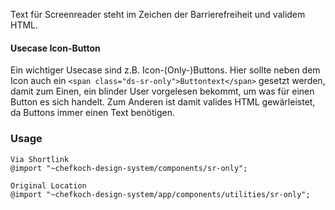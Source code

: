 Text für Screenreader steht im Zeichen der Barrierefreiheit und validem HTML.  

#### Usecase Icon-Button
Ein wichtiger Usecase sind z.B. Icon-(Only-)Buttons. Hier sollte neben dem Icon auch ein `<span class="ds-sr-only">Buttontext</span>` gesetzt werden, damit zum Einen, ein blinder User vorgelesen bekommt, um was für einen Button es sich handelt. Zum Anderen ist damit valides HTML gewärleistet, da Buttons immer einen Text benötigen. 

### Usage  
    
    Via Shortlink
    @import "~chefkoch-design-system/components/sr-only";
    
    Original Location
    @import "~chefkoch-design-system/app/components/utilities/sr-only";

